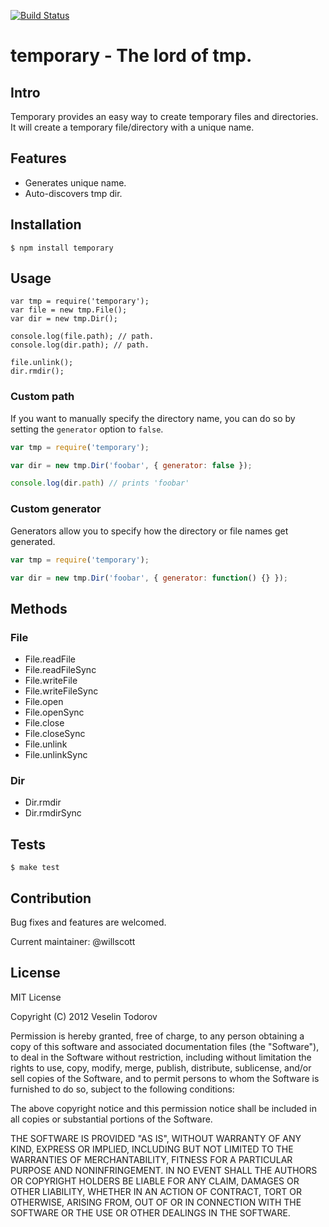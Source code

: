[![Build Status](https://secure.travis-ci.org/vesln/temporary.png)](http://travis-ci.org/vesln/temporary)

# temporary - The lord of tmp.

## Intro

Temporary provides an easy way to create temporary files and directories.
It will create a temporary file/directory with a unique name.

## Features

- Generates unique name.
- Auto-discovers tmp dir.

## Installation

	$ npm install temporary

## Usage

	var tmp = require('temporary');
	var file = new tmp.File();
	var dir = new tmp.Dir();

	console.log(file.path); // path.
	console.log(dir.path); // path.

	file.unlink();
	dir.rmdir();

### Custom path

If you want to manually specify the directory name, you can do so by setting the `generator` option to `false`.

```js
var tmp = require('temporary');

var dir = new tmp.Dir('foobar', { generator: false });

console.log(dir.path) // prints 'foobar'
```

### Custom generator

Generators allow you to specify how the directory or file names get generated.

```js
var tmp = require('temporary');

var dir = new tmp.Dir('foobar', { generator: function() {} });
```

## Methods

### File

- File.readFile
- File.readFileSync
- File.writeFile
- File.writeFileSync
- File.open
- File.openSync
- File.close
- File.closeSync
- File.unlink
- File.unlinkSync

### Dir

- Dir.rmdir
- Dir.rmdirSync

## Tests

	$ make test

## Contribution

Bug fixes and features are welcomed.

Current maintainer: @willscott

## License

MIT License

Copyright (C) 2012 Veselin Todorov

Permission is hereby granted, free of charge, to any person obtaining a copy of
this software and associated documentation files (the "Software"), to deal in
the Software without restriction, including without limitation the rights to
use, copy, modify, merge, publish, distribute, sublicense, and/or sell copies
of the Software, and to permit persons to whom the Software is furnished to do
so, subject to the following conditions:

The above copyright notice and this permission notice shall be included in all
copies or substantial portions of the Software.

THE SOFTWARE IS PROVIDED "AS IS", WITHOUT WARRANTY OF ANY KIND, EXPRESS OR
IMPLIED, INCLUDING BUT NOT LIMITED TO THE WARRANTIES OF MERCHANTABILITY,
FITNESS FOR A PARTICULAR PURPOSE AND NONINFRINGEMENT. IN NO EVENT SHALL THE
AUTHORS OR COPYRIGHT HOLDERS BE LIABLE FOR ANY CLAIM, DAMAGES OR OTHER
LIABILITY, WHETHER IN AN ACTION OF CONTRACT, TORT OR OTHERWISE, ARISING FROM,
OUT OF OR IN CONNECTION WITH THE SOFTWARE OR THE USE OR OTHER DEALINGS IN THE
SOFTWARE.
